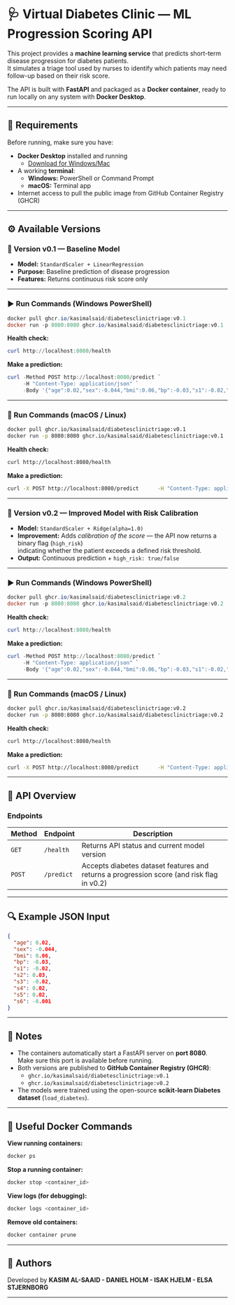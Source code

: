 # 🩺 Virtual Diabetes Clinic — ML Progression Scoring API

This project provides a **machine learning service** that predicts short-term disease progression for diabetes patients.  
It simulates a triage tool used by nurses to identify which patients may need follow-up based on their risk score.

The API is built with **FastAPI** and packaged as a **Docker container**, ready to run locally on any system with **Docker Desktop**.

---

## 🧰 Requirements
Before running, make sure you have:
- **Docker Desktop** installed and running  
  - [Download for Windows/Mac](https://www.docker.com/products/docker-desktop/)
- A working **terminal**:
  - **Windows:** PowerShell or Command Prompt  
  - **macOS:** Terminal app
- Internet access to pull the public image from GitHub Container Registry (GHCR)

---

## ⚙️ Available Versions

### 🧩 Version v0.1 — Baseline Model
- **Model:** `StandardScaler + LinearRegression`
- **Purpose:** Baseline prediction of disease progression  
- **Features:** Returns continuous risk score only

---

### ▶️ Run Commands (Windows PowerShell)
```powershell
docker pull ghcr.io/kasimalsaid/diabetesclinictriage:v0.1
docker run -p 8080:8080 ghcr.io/kasimalsaid/diabetesclinictriage:v0.1
```

**Health check:**
```powershell
curl http://localhost:8080/health
```

**Make a prediction:**
```powershell
curl -Method POST http://localhost:8080/predict `
     -H "Content-Type: application/json" `
     -Body '{"age":0.02,"sex":-0.044,"bmi":0.06,"bp":-0.03,"s1":-0.02,"s2":0.03,"s3":-0.02,"s4":0.02,"s5":0.02,"s6":-0.001}'
```

---

### 🍎 Run Commands (macOS / Linux)
```bash
docker pull ghcr.io/kasimalsaid/diabetesclinictriage:v0.1
docker run -p 8080:8080 ghcr.io/kasimalsaid/diabetesclinictriage:v0.1
```

**Health check:**
```bash
curl http://localhost:8080/health
```

**Make a prediction:**
```bash
curl -X POST http://localhost:8080/predict      -H "Content-Type: application/json"      -d '{"age":0.02,"sex":-0.044,"bmi":0.06,"bp":-0.03,"s1":-0.02,"s2":0.03,"s3":-0.02,"s4":0.02,"s5":0.02,"s6":-0.001}'
```

---

### 🚀 Version v0.2 — Improved Model with Risk Calibration
- **Model:** `StandardScaler + Ridge(alpha=1.0)`
- **Improvement:** Adds *calibration of the score* — the API now returns a binary flag (`high_risk`)  
  indicating whether the patient exceeds a defined risk threshold.
- **Output:** Continuous prediction + `high_risk: true/false`

---

### ▶️ Run Commands (Windows PowerShell)
```powershell
docker pull ghcr.io/kasimalsaid/diabetesclinictriage:v0.2
docker run -p 8080:8080 ghcr.io/kasimalsaid/diabetesclinictriage:v0.2
```

**Health check:**
```powershell
curl http://localhost:8080/health
```

**Make a prediction:**
```powershell
curl -Method POST http://localhost:8080/predict `
     -H "Content-Type: application/json" `
     -Body '{"age":0.02,"sex":-0.044,"bmi":0.06,"bp":-0.03,"s1":-0.02,"s2":0.03,"s3":-0.02,"s4":0.02,"s5":0.02,"s6":-0.001}'
```

---

### 🍎 Run Commands (macOS / Linux)
```bash
docker pull ghcr.io/kasimalsaid/diabetesclinictriage:v0.2
docker run -p 8080:8080 ghcr.io/kasimalsaid/diabetesclinictriage:v0.2
```

**Health check:**
```bash
curl http://localhost:8080/health
```

**Make a prediction:**
```bash
curl -X POST http://localhost:8080/predict      -H "Content-Type: application/json"      -d '{"age":0.02,"sex":-0.044,"bmi":0.06,"bp":-0.03,"s1":-0.02,"s2":0.03,"s3":-0.02,"s4":0.02,"s5":0.02,"s6":-0.001}'
```

---

## 🧠 API Overview

### **Endpoints**
| Method | Endpoint | Description |
|--------|-----------|--------------|
| `GET` | `/health` | Returns API status and current model version |
| `POST` | `/predict` | Accepts diabetes dataset features and returns a progression score (and risk flag in v0.2) |

---

## 🔍 Example JSON Input
```json
{
  "age": 0.02,
  "sex": -0.044,
  "bmi": 0.06,
  "bp": -0.03,
  "s1": -0.02,
  "s2": 0.03,
  "s3": -0.02,
  "s4": 0.02,
  "s5": 0.02,
  "s6": -0.001
}
```

---

## 🧾 Notes
- The containers automatically start a FastAPI server on **port 8080**.  
  Make sure this port is available before running.
- Both versions are published to **GitHub Container Registry (GHCR)**:
  - `ghcr.io/kasimalsaid/diabetesclinictriage:v0.1`
  - `ghcr.io/kasimalsaid/diabetesclinictriage:v0.2`
- The models were trained using the open-source **scikit-learn Diabetes dataset** (`load_diabetes`).

---

## 🐳 Useful Docker Commands

**View running containers:**
```bash
docker ps
```

**Stop a running container:**
```bash
docker stop <container_id>
```

**View logs (for debugging):**
```bash
docker logs <container_id>
```

**Remove old containers:**
```bash
docker container prune
```

---

## 👥 Authors
Developed by **KASIM AL-SAAID - DANIEL HOLM - ISAK HJELM - ELSA STJERNBORG** 

---
